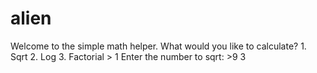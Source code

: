 # alien
Welcome to the simple math helper. What would you like to calculate? 1. Sqrt 2. Log 3. Factorial > 1 Enter the number to sqrt: >9 3
